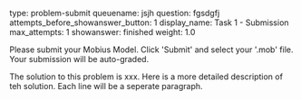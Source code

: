 type: problem-submit
queuename: jsjh
question: fgsdgfj
attempts_before_showanswer_button: 1 
display_name: Task 1 - Submission
max_attempts: 1
showanswer: finished
weight: 1.0

Please submit your Mobius Model. Click 'Submit' and select your '.mob' file. Your submission will be auto-graded.

The solution to this problem is xxx.
Here is a more detailed description of teh solution.
Each line will be a seperate paragraph.
